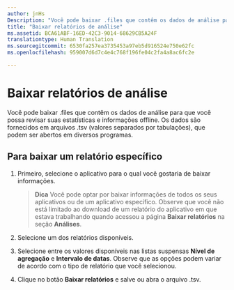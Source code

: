 ```yaml
---
author: jnHs
Description: "Você pode baixar .files que contêm os dados de análise para que você possa revisar suas estatísticas e informações offline."
title: "Baixar relatórios de análise"
ms.assetid: BCA61ABF-16ED-42C3-9014-68629CB5A24F
translationtype: Human Translation
ms.sourcegitcommit: 6530fa257ea3735453a97eb5d916524e750e62fc
ms.openlocfilehash: 959007d6d7c4e4c768f196fe04c2fa4a8ac6fc2e

---
```


# Baixar relatórios de análise


Você pode baixar .files que contêm os dados de análise para que você possa revisar suas estatísticas e informações offline. Os dados são fornecidos em arquivos .tsv (valores separados por tabulações), que podem ser abertos em diversos programas.

## Para baixar um relatório específico

1.  Primeiro, selecione o aplicativo para o qual você gostaria de baixar informações.

    > **Dica**  Você pode optar por baixar informações de todos os seus aplicativos ou de um aplicativo específico. Observe que você não está limitado ao download de um relatório do aplicativo em que estava trabalhando quando acessou a página **Baixar relatórios** na seção **Análises**.

2.  Selecione um dos relatórios disponíveis.

3.  Selecione entre os valores disponíveis nas listas suspensas **Nível de agregação** e **Intervalo de datas**. Observe que as opções podem variar de acordo com o tipo de relatório que você selecionou.

4.  Clique no botão **Baixar relatórios** e salve ou abra o arquivo .tsv.



<!--HONumber=Jun16_HO4-->


